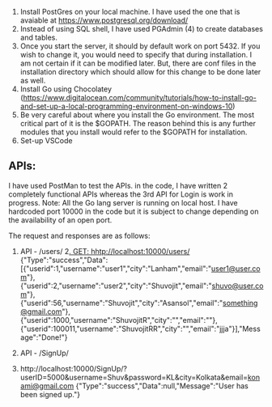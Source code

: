 1. Install PostGres on your local machine. I have used the one that is avaiable at https://www.postgresql.org/download/
2. Instead of using SQL shell, I have used PGAdmin (4) to create databases and tables.
3. Once you start the server, it should by default work on port 5432. If you wish to change it, you would need to specify that during installation. I am not certain if it can be modified later. But, there are conf files in the installation directory which should allow for this change to be done later as well.
5. Install Go using Chocolatey (https://www.digitalocean.com/community/tutorials/how-to-install-go-and-set-up-a-local-programming-environment-on-windows-10)
6. Be very careful about where you install the Go environment. The most critical part of it is the $GOPATH. The reason behind this is any further modules that you install would refer to the $GOPATH for installation.
7. Set-up VSCode

APIs:
----

I have used PostMan to test the APIs.
in the code, I have written 2 completely functional APIs whereas the 3rd API for Login is work in progress.
Note: All the Go lang server is running on local host. I have hardcoded port 10000 in the code but it is subject to change depending on the availability of an open port.

The request and responses are as follows:
1. API - /users/
2[. GET: hhtp://localhost:10000/users/](http://localhost:10000/users/)
{"Type":"success","Data":[{"userid":1,"username":"user1","city":"Lanham","email":"user1@user.com"},{"userid":2,"username":"user2","city":"Shuvojit","email":"shuvo@user.com"},{"userid":56,"username":"Shuvojit","city":"Asansol","email":"something@gmail.com"},{"userid":1000,"username":"ShuvojitR","city":"","email":""},{"userid":100011,"username":"ShuvojitRR","city":"","email":"jjja"}],"Message":"Done!"}


2. API - /SignUp/
3. http://localhost:10000/SignUp/?userID=5000&username=Shuv&password=KL&city=Kolkata&email=konami@gmail.com
{"Type":"success","Data":null,"Message":"User has been signed up."}
